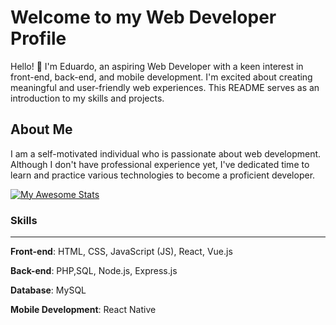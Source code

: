 # Welcome to my Web Developer Profile
Hello! 👋 I'm Eduardo, an aspiring Web Developer with a keen interest in front-end, back-end, and mobile development. I'm excited about creating meaningful and user-friendly web experiences. This README serves as an introduction to my skills and projects.

## About Me
I am a self-motivated individual who is passionate about web development. Although I don't have professional experience yet, I've dedicated time to learn and practice various technologies to become a proficient developer.

[![My Awesome Stats](https://awesome-github-stats.azurewebsites.net/user-stats/Edualvesilva?cardType=github&theme=city-lights&preferLogin=false)](https://git.io/awesome-stats-card)


### Skills
---
**Front-end**: HTML, CSS, JavaScript (JS), React, Vue.js

**Back-end**: PHP,SQL, Node.js, Express.js

**Database**: MySQL

**Mobile Development**: React Native

